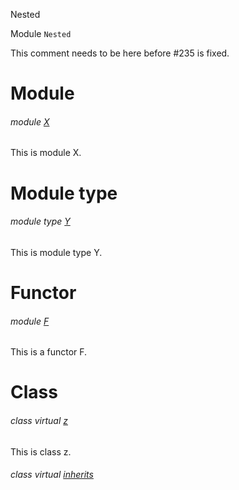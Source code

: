 Nested

Module `Nested`

This comment needs to be here before #235 is fixed.

# Module

<a id="module-X"></a>

###### module [X](Nested.X.md)

This is module X.

# Module type

<a id="module-type-Y"></a>

###### module type [Y](Nested.module-type-Y.md)

This is module type Y.

# Functor

<a id="module-F"></a>

###### module [F](Nested.F.md)

This is a functor F.

# Class

<a id="class-z"></a>

###### class virtual [z](Nested.z.md)

This is class z.

<a id="class-inherits"></a>

###### class virtual [inherits](Nested.inherits.md)